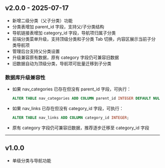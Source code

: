 ## v2.0.0 - 2025-07-17

- 新增二级分类（父子分类）功能
- 分类表增加 parent_id 字段，支持父/子分类结构
- 导航链接表增加 category_id 字段，导航项归属子分类
- 前端分类菜单升级，支持顶级分类和子分类 Tab 切换，内容区展示当前子分类导航项
- 管理后台支持父分类设置
- 升级兼容原有数据，原有 category 字段仍可兼容旧数据
- 旧数据自动为顶级分类，导航项可批量迁移到子分类

### 数据库升级兼容性

- 如果 nav_categories 已存在但没有 parent_id 字段，可执行：
  ```sql
  ALTER TABLE nav_categories ADD COLUMN parent_id INTEGER DEFAULT NULL;
  ```
- 如果 nav_links 已存在但没有 category_id 字段，可执行：
  ```sql
  ALTER TABLE nav_links ADD COLUMN category_id INTEGER;
  ```
- 原有 category 字段仍可兼容旧数据，推荐逐步迁移至 category_id 字段

---

## v1.0.0

- 单级分类与导航功能
